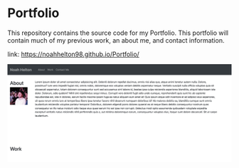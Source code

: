 # Portfolio

This repository contains the source code for my Portfolio. This portfolio will contain much of my previous work, an about me, and contact information. 


link: https://noahhelton98.github.io/Portfolio/


![screenshot](assets/img/screenshot.png)
